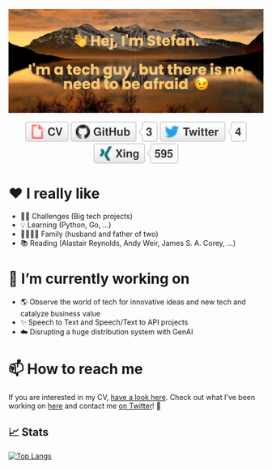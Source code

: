 
[![MasterHead](img/banner.png)](https://github.com/stefanjacobs)

<p align="center">
<a href="https://stefanjacobs.github.io/cv/"><img src="img/cv.svg" alt="Curriculum Vitae"></a>
<a href="https://stefanjacobs.github.com/"><img src="img/github.svg" alt="GitHub"></a>
<a href="https://twitter.com/stefanj78"><img src="img/twitter.svg" alt="Twitter"></a>
<a href="https://www.xing.com/profile/Stefan_Jacobs2/cv"><img src="img/xing.svg" alt="Xing"></a>
</p>

# ❤️ I really like

- 🧑‍💻  Challenges (Big tech projects)
- 💡  Learning (Python, Go, ...)
- 👨‍👩‍👧‍👦  Family (husband and father of two)
- 📚  Reading (Alastair Reynolds, Andy Weir, James S. A. Corey, ...)

# 🔭 I’m currently working on

- 🌎 Observe the world of tech for innovative ideas and new tech and catalyze business value
- ✨ Speech to Text and Speech/Text to API projects
- ☁️ Disrupting a huge distribution system with GenAI

# 📫 How to reach me

If you are interested in my CV, [have a look here](https://stefanjacobs.github.io/cv/). Check out what I've been working on [here](https://github.com/stefanjacobs?tab=repositories) and contact me  [on Twitter](https://twitter.com/stefanj78)! 🚀

## 📈 Stats

[![Top Langs](https://github-readme-stats.vercel.app/api/top-langs/?username=stefanjacobs)](https://github.com/anuraghazra/github-readme-stats)


<!-- <a href=""><img src="" alt=""></a> -->
<!--
**stefanjacobs/stefanjacobs** is a ✨ _special_ ✨ repository because its `README.md` (this file) appears on your GitHub profile.

Here are some ideas to get you started:

- 🔭 I’m currently working on ...
- 🌱 I’m currently learning ...
- 👯 I’m looking to collaborate on ...
- 🤔 I’m looking for help with ...
- 💬 Ask me about ...
-
- 😄 Pronouns: ...
- ⚡ Fun fact: ...
-->
